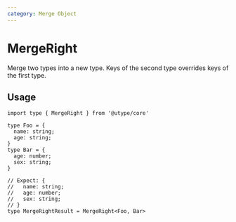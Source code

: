 ```yaml
---
category: Merge Object
---
```


# MergeRight

<TypeInfo category="Merge Object" />

Merge two types into a new type. Keys of the second type overrides keys of the first type.

## Usage

```ts{12-16}
import type { MergeRight } from '@utype/core'

type Foo = {
  name: string;
  age: string;
}
type Bar = {
  age: number;
  sex: string;
}

// Expect: {
//   name: string;
//   age: number;
//   sex: string;
// }
type MergeRightResult = MergeRight<Foo, Bar>
```
